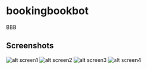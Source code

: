 # bookingbookbot
BBB

## Screenshots
![alt screen1](screenshots/screen1.jpeg?raw=true)
![alt screen2](screenshots/screen2.jpeg?raw=true)
![alt screen3](screenshots/screen3.jpeg?raw=true)
![alt screen4](screenshots/screen4.jpeg?raw=true)
